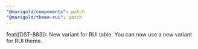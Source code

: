 ```yaml
---
"@marigold/components": patch
"@marigold/theme-rui": patch
---
```


feat([DST-883]): New variant for RUI table. You can now use a new variant for RUI theme.
